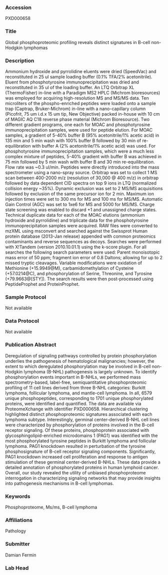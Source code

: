### Accession
PXD000658

### Title
Global phosphoproteomic profiling reveals distinct signatures in B-cell non-Hodgkin lymphomas

### Description
Ammonium hydroxide and pyrrolidine eluents were dried (SpeedVac) and reconstituted in 25 ul sample loading buffer (0.1% TFA/2% acetonitrile). Eluent from phosphotyrosine immunoprecipitation was dried and reconstituted in 35 ul of the loading buffer. An LTQ Orbitrap XL (ThermoFisher) in-line with a Paradigm MS2 HPLC (Michrom bioresources) was employed for acquiring high-resolution MS and MS/MS data. Ten microliters of the phospho-enriched peptides were loaded onto a sample trap (Captrap, Bruker-Michrom) in-line with a nano-capillary column (Picofrit, 75 um i.d.x 15 um tip, New Objective) packed in-house with 10 cm of MAGIC AQ C18 reverse phase material (Michrom Bioresource). Two different gradient programs, one each for MOAC and phosphotyrosine immunoprecipitation samples, were used for peptide elution. For MOAC samples, a gradient of 5-40% buffer B (95% acetonitrile/1% acetic acid) in 135 min and 5 min wash with 100% buffer B followed by 30 min of re-equilibration with buffer A (2% acetonitrile/1% acetic acid) was used. For phosphotyrosine immunoprecipitation samples, which were a much less complex mixture of peptides, 5-40% gradient with buffer B was achieved in 75 min followed by 5 min wash with buffer B and 30 min re-equilibration. Flow rate was ~0.3 ul/min. Peptides were directly introduced into the mass spectrometer using a nano-spray source. Orbitrap was set to collect 1 MS scan between 400-2000 m/z (resolution of 30,000 @ 400 m/z) in orbitrap followed by data dependent CID spectra on top 9 ions in LTQ (normalized collision energy ~35%). Dynamic exclusion was set to 2 MS/MS acquisitions followed by exclusion of the same precursor ion for 2 min. Maximum ion injection times were set to 300 ms for MS and 100 ms for MS/MS. Automatic Gain Control (AGC) was set to 1xe6 for MS and 5000 for MS/MS. Charge state screening was enabled to discard +1 and unassigned charge states. Technical duplicate data for each of the MOAC elutions (ammonium hydroxide and pyrrolidine) and triplicate data for the phosphotyrosine immunoprecipitation samples were acquired. RAW files were converted to mzXML using msconvert and searched against the Swissprot Human protein database (2013-Jan release) appended with common proteomics contaminants and reverse sequences as decoys. Searches were performed with X!Tandem (version 2010.10.01.1) using the k-score plugin. For all searches the following search parameters were used: Parent monoisotopic mass error of 50 ppm; fragment ion error of 0.8 Daltons; allowing for up to 2 missed tryptic cleavages. Variable modifications were oxidation of Methionine (+15.9949@M), carbamidomethylation of Cysteine (+57.0214@C), and phosphorylation of Serine, Threonine, and Tyrosine (+79.9663@[STY]). The search results were then post-processed using PeptideProphet and ProteinProphet.

### Sample Protocol
Not available

### Data Protocol
Not available

### Publication Abstract
Deregulation of signaling pathways controlled by protein phosphorylation underlies the pathogenesis of hematological malignancies; however, the extent to which deregulated phosphorylation may be involved in B-cell non-Hodgkin lymphoma (B-NHL) pathogenesis is largely unknown. To identify phosphorylation events important in B-NHLs, we performed mass spectrometry-based, label-free, semiquantitative phosphoproteomic profiling of 11 cell lines derived from three B-NHL categories: Burkitt lymphoma, follicular lymphoma, and mantle-cell lymphoma. In all, 6579 unique phosphopeptides, corresponding to 1701 unique phosphorylated proteins, were identified and quantified. The data are available via ProteomeXchange with identifier PXD000658. Hierarchical clustering highlighted distinct phosphoproteomic signatures associated with each lymphoma subtype. Interestingly, germinal center-derived B-NHL cell lines were characterized by phosphorylation of proteins involved in the B-cell receptor signaling. Of these proteins, phosphoprotein associated with glycosphingolipid-enriched microdomains 1 (PAG1) was identified with the most phosphorylated tyrosine peptides in Burkitt lymphoma and follicular lymphoma. PAG1 knockdown resulted in perturbation of the tyrosine phosphosignature of B-cell receptor signaling components. Significantly, PAG1 knockdown increased cell proliferation and response to antigen stimulation of these germinal center-derived B-NHLs. These data provide a detailed annotation of phosphorylated proteins in human lymphoid cancer. Overall, our study revealed the utility of unbiased phosphoproteome interrogation in characterizing signaling networks that may provide insights into pathogenesis mechanisms in B-cell lymphomas.

### Keywords
Phosphoproteome, Ms/ms, B-cell lymphoma

### Affiliations
Pathology

### Submitter
Damian Fermin

### Lab Head


